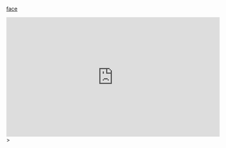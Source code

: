 <a href="https://youtu.be/BB7QgKU7cak?si=mc3dGeYlvjuUNegb">face</a>
<iframe width="560" height="315" src="https://www.youtube.com/embed/BB7QgKU7cak?si=mc3dGeYlvjuUNegb" title="YouTube video player" frameborder="0" allow="accelerometer; autoplay; clipboard-write; encrypted-media; gyroscope; picture-in-picture; web-share" referrerpolicy="strict-origin-when-cross-origin" allowfullscreen></iframe>>